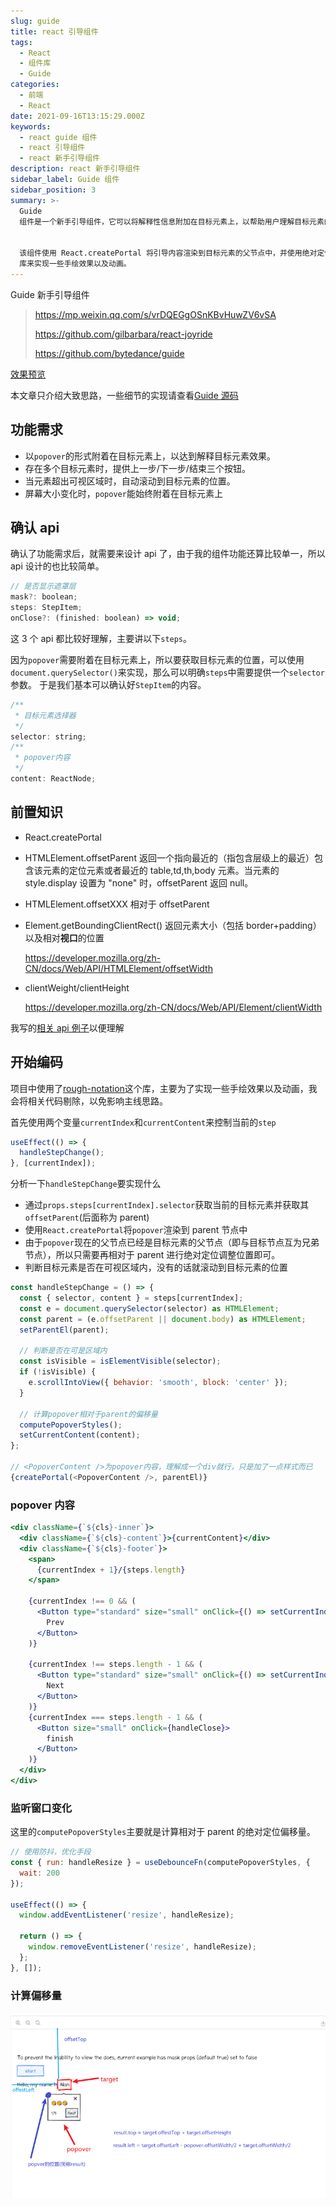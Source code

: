 ```yaml
---
slug: guide
title: react 引导组件
tags:
  - React
  - 组件库
  - Guide
categories:
  - 前端
  - React
date: 2021-09-16T13:15:29.000Z
keywords:
  - react guide 组件
  - react 引导组件
  - react 新手引导组件
description: react 新手引导组件
sidebar_label: Guide 组件
sidebar_position: 3
summary: >-
  Guide
  组件是一个新手引导组件，它可以将解释性信息附加在目标元素上，以帮助用户理解目标元素的功能。该组件支持多个目标元素，并提供上一步、下一步和结束三个按钮，以便用户可以轻松地浏览引导内容。当元素超出可视区域时，组件会自动滚动到目标元素的位置。当屏幕大小变化时，组件会始终附着在目标元素上。


  该组件使用 React.createPortal 将引导内容渲染到目标元素的父节点中，并使用绝对定位调整位置。组件还使用了 rough-notation
  库来实现一些手绘效果以及动画。
---
```


Guide 新手引导组件

<!--truncate-->

> https://mp.weixin.qq.com/s/vrDQEGgOSnKBvHuwZV6vSA
>
> https://github.com/gilbarbara/react-joyride
>
> https://github.com/bytedance/guide

[效果预览](https://alan-ui.alanwang.site/?path=/docs/components-guide--guide)

本文章只介绍大致思路，一些细节的实现请查看[Guide 源码](https://github.com/3Alan/alan-ui/tree/main/src/components/guide)

## 功能需求

- 以`popover`的形式附着在目标元素上，以达到解释目标元素效果。
- 存在多个目标元素时，提供上一步/下一步/结束三个按钮。
- 当元素超出可视区域时，自动滚动到目标元素的位置。
- 屏幕大小变化时，`popover`能始终附着在目标元素上

## 确认 api

确认了功能需求后，就需要来设计 api 了，由于我的组件功能还算比较单一，所以 api 设计的也比较简单。

```js
// 是否显示遮罩层
mask?: boolean;
steps: StepItem;
onClose?: (finished: boolean) => void;
```

这 3 个 api 都比较好理解，主要讲以下`steps`。

因为`popover`需要附着在目标元素上，所以要获取目标元素的位置，可以使用`document.querySelector()`来实现，那么可以明确`steps`中需要提供一个`selector`参数。
于是我们基本可以确认好`StepItem`的内容。

```js
/**
 * 目标元素选择器
 */
selector: string;
/**
 * popover内容
 */
content: ReactNode;
```

## 前置知识

- React.createPortal
- HTMLElement.offsetParent
  返回一个指向最近的（指包含层级上的最近）包含该元素的定位元素或者最近的 table,td,th,body 元素。当元素的 style.display 设置为 "none" 时，offsetParent 返回 null。
- HTMLElement.offsetXXX
  相对于 offsetParent
- Element.getBoundingClientRect()
  返回元素大小（包括 border+padding）以及相对**视口**的位置

  https://developer.mozilla.org/zh-CN/docs/Web/API/HTMLElement/offsetWidth

- clientWeight/clientHeight

  https://developer.mozilla.org/zh-CN/docs/Web/API/Element/clientWidth

我写的[相关 api 例子](https://stackblitz.com/edit/web-platform-5hqpo6)以便理解

## 开始编码

项目中使用了[rough-notation](https://github.com/rough-stuff/rough-notation)这个库，主要为了实现一些手绘效果以及动画，我会将相关代码剔除，以免影响主线思路。

首先使用两个变量`currentIndex`和`currentContent`来控制当前的`step`

```jsx
useEffect(() => {
  handleStepChange();
}, [currentIndex]);
```

分析一下`handleStepChange`要实现什么

- 通过`props.steps[currentIndex].selector`获取当前的目标元素并获取其`offsetParent`(后面称为 parent)
- 使用`React.createPortal`将`popover`渲染到 parent 节点中
- 由于`popover`现在的父节点已经是目标元素的父节点（即与目标节点互为兄弟节点），所以只需要再相对于 parent 进行绝对定位调整位置即可。
- 判断目标元素是否在可视区域内，没有的话就滚动到目标元素的位置

```js
const handleStepChange = () => {
  const { selector, content } = steps[currentIndex];
  const e = document.querySelector(selector) as HTMLElement;
  const parent = (e.offsetParent || document.body) as HTMLElement;
  setParentEl(parent);

  // 判断是否在可是区域内
  const isVisible = isElementVisible(selector);
  if (!isVisible) {
    e.scrollIntoView({ behavior: 'smooth', block: 'center' });
  }

  // 计算popover相对于parent的偏移量
  computePopoverStyles();
  setCurrentContent(content);
};

// <PopoverContent />为popover内容，理解成一个div就行，只是加了一点样式而已
{createPortal(<PopoverContent />, parentEl)}
```

### popover 内容

```jsx
<div className={`${cls}-inner`}>
  <div className={`${cls}-content`}>{currentContent}</div>
  <div className={`${cls}-footer`}>
    <span>
      {currentIndex + 1}/{steps.length}
    </span>

    {currentIndex !== 0 && (
      <Button type="standard" size="small" onClick={() => setCurrentIndex(currentIndex - 1)}>
        Prev
      </Button>
    )}

    {currentIndex !== steps.length - 1 && (
      <Button type="standard" size="small" onClick={() => setCurrentIndex(currentIndex + 1)}>
        Next
      </Button>
    )}
    {currentIndex === steps.length - 1 && (
      <Button size="small" onClick={handleClose}>
        finish
      </Button>
    )}
  </div>
</div>
```

### 监听窗口变化

这里的`computePopoverStyles`主要就是计算相对于 parent 的绝对定位偏移量。

```jsx
// 使用防抖，优化手段
const { run: handleResize } = useDebounceFn(computePopoverStyles, {
  wait: 200
});

useEffect(() => {
  window.addEventListener('resize', handleResize);

  return () => {
    window.removeEventListener('resize', handleResize);
  };
}, []);
```

### 计算偏移量

![偏移量计算](https://raw.githubusercontent.com/3Alan/images/master/img/image-20210916145908255.png)
